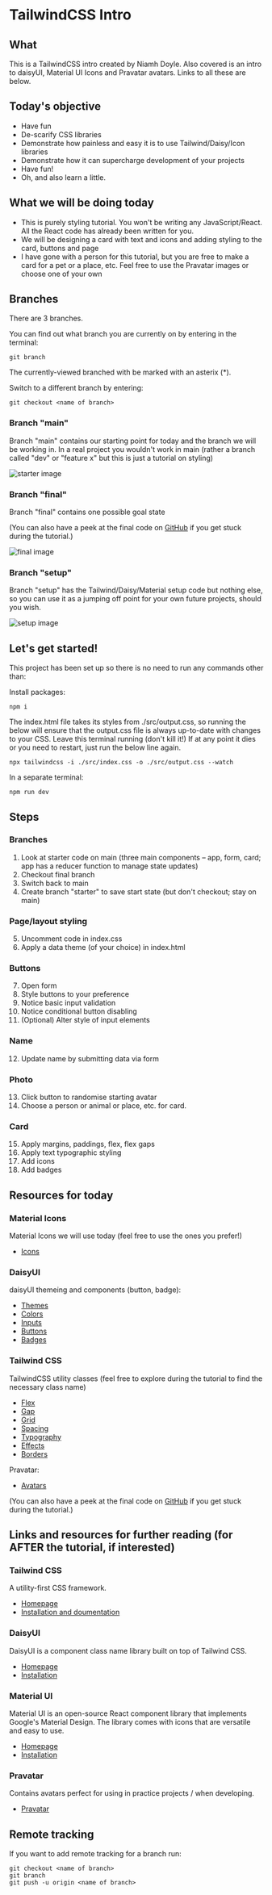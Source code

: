 # TailwindCSS Intro

## What

This is a TailwindCSS intro created by Niamh Doyle. Also covered is an intro to daisyUI, Material UI Icons and Pravatar avatars. Links to all these are below.

## Today's objective

- Have fun
- De-scarify CSS libraries
- Demonstrate how painless and easy it is to use Tailwind/Daisy/Icon libraries
- Demonstrate how it can supercharge development of your projects
- Have fun!
- Oh, and also learn a little.

## What we will be doing today

- This is purely styling tutorial. You won't be writing any JavaScript/React. All the React code has already been written for you.
- We will be designing a card with text and icons and adding styling to the card, buttons and page
- I have gone with a person for this tutorial, but you are free to make a card for a pet or a place, etc. Feel free to use the Pravatar images or choose one of your own

## Branches

There are 3 branches.

You can find out what branch you are currently on by entering in the terminal:

```
git branch
```

The currently-viewed branched with be marked with an asterix (\*).

Switch to a different branch by entering:

```
git checkout <name of branch>
```

### Branch "main"

Branch "main" contains our starting point for today and the branch we will be working in. In a real project you wouldn't work in main (rather a branch called "dev" or "feature x" but this is just a tutorial on styling)

![starter image](/imgs/starter.png)

### Branch "final"

Branch "final" contains one possible goal state

(You can also have a peek at the final code on [GitHub](https://github.com/niamh-d/tailwind-css-intro/tree/final/src) if you get stuck during the tutorial.)

![final image](/imgs/final.png)

### Branch "setup"

Branch "setup" has the Tailwind/Daisy/Material setup code but nothing else, so you can use it as a jumping off point for your own future projects, should you wish.

![setup image](/imgs/setup.png)

## Let's get started!

This project has been set up so there is no need to run any commands other than:

Install packages:

```
npm i
```

The index.html file takes its styles from ./src/output.css, so running the below will ensure that the output.css file is always up-to-date with changes to your CSS. Leave this terminal running (don't kill it!) If at any point it dies or you need to restart, just run the below line again.

```
npx tailwindcss -i ./src/index.css -o ./src/output.css --watch
```

In a separate terminal:

```
npm run dev
```

## Steps

### Branches

1. Look at starter code on main (three main components – app, form, card; app has a reducer function to manage state updates)
2. Checkout final branch
3. Switch back to main
4. Create branch "starter" to save start state (but don't checkout; stay on main)

### Page/layout styling

5. Uncomment code in index.css
6. Apply a data theme (of your choice) in index.html

### Buttons

7. Open form
8. Style buttons to your preference
9. Notice basic input validation
10. Notice conditional button disabling
11. (Optional) Alter style of input elements

### Name

12. Update name by submitting data via form

### Photo

13. Click button to randomise starting avatar
14. Choose a person or animal or place, etc. for card.

### Card

15. Apply margins, paddings, flex, flex gaps
16. Apply text typographic styling
17. Add icons
18. Add badges

## Resources for today

### Material Icons

Material Icons we will use today (feel free to use the ones you prefer!)

- [Icons](https://mui.com/material-ui/material-icons/)

### DaisyUI

daisyUI themeing and components (button, badge):

- [Themes](https://daisyui.com/docs/themes/)
- [Colors](https://daisyui.com/docs/colors/)
- [Inputs](https://daisyui.com/components/input/)
- [Buttons](https://daisyui.com/components/button/)
- [Badges](https://daisyui.com/components/badge/)

### Tailwind CSS

TailwindCSS utility classes (feel free to explore during the tutorial to find the necessary class name)

- [Flex](https://tailwindcss.com/docs/flex)
- [Gap](https://tailwindcss.com/docs/gap)
- [Grid](https://tailwindcss.com/docs/grid-template-columns)
- [Spacing](https://tailwindcss.com/docs/padding)
- [Typography](https://tailwindcss.com/docs/font-family)
- [Effects](https://tailwindcss.com/docs/box-shadow)
- [Borders](https://tailwindcss.com/docs/border-radius)

Pravatar:

- [Avatars](https://pravatar.cc/images)

(You can also have a peek at the final code on [GitHub](https://github.com/niamh-d/tailwind-css-intro/tree/final/src) if you get stuck during the tutorial.)

## Links and resources for further reading (for AFTER the tutorial, if interested)

### Tailwind CSS

A utility-first CSS framework.

- [Homepage](https://tailwindcss.com/)
- [Installation and doumentation](https://tailwindcss.com/docs/installation)

### DaisyUI

DaisyUI is a component class name library built on top of Tailwind CSS.

- [Homepage](https://daisyui.com/)
- [Installation](https://daisyui.com/docs/install/)

### Material UI

Material UI is an open-source React component library that implements Google's Material Design. The library comes with icons that are versatile and easy to use.

- [Homepage](https://mui.com/material-ui/getting-started/)
- [Installation](https://mui.com/material-ui/getting-started/installation/)

### Pravatar

Contains avatars perfect for using in practice projects / when developing.

- [Pravatar](https://pravatar.cc/)

## Remote tracking

If you want to add remote tracking for a branch run:

```
git checkout <name of branch>
git branch
git push -u origin <name of branch>
```
